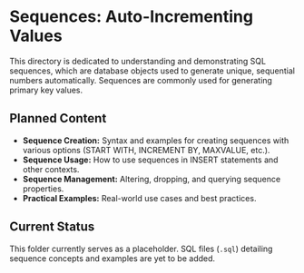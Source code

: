 # Sequences: Auto-Incrementing Values

This directory is dedicated to understanding and demonstrating SQL sequences, which are database objects used to generate unique, sequential numbers automatically. Sequences are commonly used for generating primary key values.

## Planned Content

- **Sequence Creation:** Syntax and examples for creating sequences with various options (START WITH, INCREMENT BY, MAXVALUE, etc.).
- **Sequence Usage:** How to use sequences in INSERT statements and other contexts.
- **Sequence Management:** Altering, dropping, and querying sequence properties.
- **Practical Examples:** Real-world use cases and best practices.

## Current Status

This folder currently serves as a placeholder. SQL files (`.sql`) detailing sequence concepts and examples are yet to be added.
